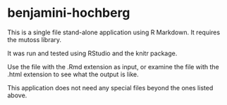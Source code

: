 # benjamini-hochberg

This is a single file stand-alone application using R Markdown.
It requires the mutoss library.

It was run and tested using RStudio and the knitr package.

Use the file with the .Rmd extension as input, or examine the
file with the .html extension to see what the output is like.

This application does not need any special files beyond the
ones listed above.
